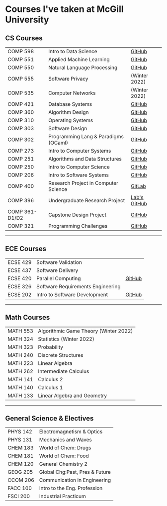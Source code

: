 # Courses I've taken at McGill University

## CS Courses
||||
|--|--|--|
COMP 598 | Intro to Data Science | [GitHub](https://github.com/namdar-nejad/COMP-598)
COMP 551 | Applied Machine Learning | [GitHub](https://github.com/namdar-nejad/COMP-551)
COMP 550 | Natural Language Processing | [GitHub](https://github.com/namdar-nejad/COMP-550)
COMP 555 | Software Privacy | (Winter 2022)
COMP 535 | Computer Networks | (Winter 2022)
COMP 421 | Database Systems | [GitHub](https://github.com/namdar-nejad/COMP-421)
COMP 360 | Algorithm Design | [GitHub](https://github.com/namdar-nejad/COMP-360)
COMP 310 | Operating Systems | [GitHub](https://github.com/namdar-nejad/COMP-310)
COMP 303 | Software Design | [GitHub](https://github.com/namdar-nejad/COMP-303)
COMP 302 | Programming Lang & Paradigms (OCaml) | [GitHub](https://github.com/namdar-nejad/COMP-302)
COMP 273 | Intro to Computer Systems | [GitHub](https://github.com/namdar-nejad/COMP-273)
COMP 251 | Algorithms and Data Structures | [GitHub](https://github.com/namdar-nejad/COMP-251)
COMP 250 | Intro to Computer Science | [GitHub](https://github.com/namdar-nejad/COMP-250)
COMP 206 | Intro to Software Systems | [GitHub](https://github.com/namdar-nejad/COMP-206)
COMP 400 | Research Project in Computer Science | [GitLab](https://gitlab.cs.mcgill.ca/discs-lab/pmem-rocksdb/-/tree/master)
COMP 396 | Undergraduate Research Project | [Lab's GitHub](https://github.com/Shared-Reality-Lab)
COMP 361-D1/D2 | Capstone Design Project | [GitHub](https://github.com/COMP361/f2022-hexanome-13)
COMP 321 | Programming Challenges | [GitHub](https://github.com/namdar-nejad/COMP-321)
---
## ECE Courses
||||
|--|--|--|
ECSE 429 | Software Validation |
ECSE 437 | Software Delivery | 
ECSE 420 | Parallel Computing | [GitHub](https://github.com/namdar-nejad/ECSE-420)
ECSE 326 | Software Requirements Engineering |
ECSE 202 | Intro to Software Development | [GitHub](https://github.com/namdar-nejad/ECSE-202)
---
## Math Courses
|||
|--|--|
MATH 553 | Algorithmic Game Theory (Winter 2022)
MATH 324 | Statistics (Winter 2022)
MATH 323 | Probability
MATH 240 | Discrete Structures
MATH 223 | Linear Algebra
MATH 262 | Intermediate Calculus
MATH 141 | Calculus 2
MATH 140 | Calculus 1
MATH 133 | Linear Algebra and Geometry
---
## General Science & Electives
|||
|--|--|
PHYS 142 | Electromagnetism & Optics
PHYS 131 | Mechanics and Waves
CHEM 183 | World of Chem: Drugs
CHEM 181 | World of Chem: Food
CHEM 120 | General Chemistry 2
GEOG 205 | Global Chg:Past, Pres & Future
CCOM 206| Communication in Engineering
FACC 100 | Intro to the Eng. Profession
FSCI 200 | Industrial Practicum
